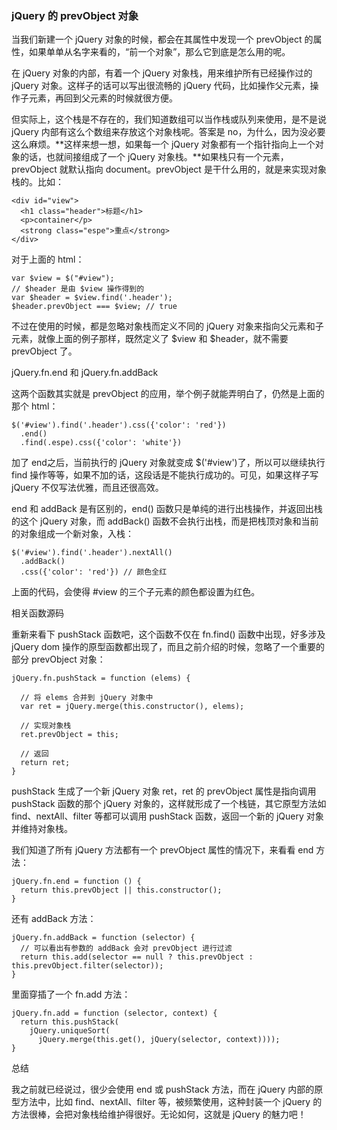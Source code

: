 
### jQuery 的 prevObject 对象

当我们新建一个 jQuery 对象的时候，都会在其属性中发现一个 prevObject 的属性，如果单单从名字来看的，“前一个对象”，那么它到底是怎么用的呢。



在 jQuery 对象的内部，有着一个 jQuery 对象栈，用来维护所有已经操作过的 jQuery 对象。这样子的话可以写出很流畅的 jQuery 代码，比如操作父元素，操作子元素，再回到父元素的时候就很方便。

但实际上，这个栈是不存在的，我们知道数组可以当作栈或队列来使用，是不是说 jQuery 内部有这么个数组来存放这个对象栈呢。答案是 no，为什么，因为没必要这么麻烦。**这样来想一想，如果每一个 jQuery 对象都有一个指针指向上一个对象的话，也就间接组成了一个 jQuery 对象栈。**如果栈只有一个元素，prevObject 就默认指向 document。prevObject 是干什么用的，就是来实现对象栈的。比如：
```
<div id="view">
  <h1 class="header">标题</h1>
  <p>container</p>
  <strong class="espe">重点</strong>
</div>
```
对于上面的 html：
```
var $view = $("#view");
// $header 是由 $view 操作得到的
var $header = $view.find('.header');
$header.prevObject === $view; // true
```
不过在使用的时候，都是忽略对象栈而定义不同的 jQuery 对象来指向父元素和子元素，就像上面的例子那样，既然定义了 $view 和 $header，就不需要 prevObject 了。

jQuery.fn.end 和 jQuery.fn.addBack

这两个函数其实就是 prevObject 的应用，举个例子就能弄明白了，仍然是上面的那个 html：
```
$('#view').find('.header').css({'color': 'red'})
  .end()
  .find(.espe).css({'color': 'white'})
```
加了 end之后，当前执行的 jQuery 对象就变成 $('#view')了，所以可以继续执行 find 操作等等，如果不加的话，这段话是不能执行成功的。可见，如果这样子写 jQuery 不仅写法优雅，而且还很高效。

end 和 addBack 是有区别的，end() 函数只是单纯的进行出栈操作，并返回出栈的这个 jQuery 对象，而 addBack() 函数不会执行出栈，而是把栈顶对象和当前的对象组成一个新对象，入栈：
```
$('#view').find('.header').nextAll()
  .addBack()
  .css({'color': 'red'}) // 颜色全红
```
上面的代码，会使得 #view 的三个子元素的颜色都设置为红色。

相关函数源码

重新来看下 pushStack 函数吧，这个函数不仅在 fn.find() 函数中出现，好多涉及 jQuery dom 操作的原型函数都出现了，而且之前介绍的时候，忽略了一个重要的部分 prevObject 对象：
```
jQuery.fn.pushStack = function (elems) {

  // 将 elems 合并到 jQuery 对象中
  var ret = jQuery.merge(this.constructor(), elems);

  // 实现对象栈
  ret.prevObject = this;

  // 返回
  return ret;
}
```
pushStack 生成了一个新 jQuery 对象 ret，ret 的 prevObject 属性是指向调用 pushStack 函数的那个 jQuery 对象的，这样就形成了一个栈链，其它原型方法如 find、nextAll、filter 等都可以调用 pushStack 函数，返回一个新的 jQuery 对象并维持对象栈。

我们知道了所有 jQuery 方法都有一个 prevObject 属性的情况下，来看看 end 方法：
```
jQuery.fn.end = function () {
  return this.prevObject || this.constructor();
}
```
还有 addBack 方法：
```
jQuery.fn.addBack = function (selector) {
  // 可以看出有参数的 addBack 会对 prevObject 进行过滤
  return this.add(selector == null ? this.prevObject : this.prevObject.filter(selector));
}
```
里面穿插了一个 fn.add 方法：
```
jQuery.fn.add = function (selector, context) {
  return this.pushStack(
    jQuery.uniqueSort(
      jQuery.merge(this.get(), jQuery(selector, context))));
}
```


总结

我之前就已经说过，很少会使用 end 或 pushStack 方法，而在 jQuery 内部的原型方法中，比如 find、nextAll、filter 等，被频繁使用，这种封装一个 jQuery 的方法很棒，会把对象栈给维护得很好。无论如何，这就是 jQuery 的魅力吧！
